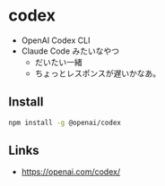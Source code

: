 # codex

- OpenAI Codex CLI
- Claude Code みたいなやつ
  - だいたい一緒
  - ちょっとレスポンスが遅いかなあ。

## Install

```bash
npm install -g @openai/codex
```

## Links
- https://openai.com/codex/

